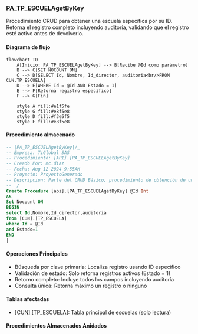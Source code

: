 ### PA_TP_ESCUELAgetByKey

Procedimiento CRUD para obtener una escuela específica por su ID. Retorna el registro completo incluyendo auditoría, validando que el registro esté activo antes de devolverlo.

#### Diagrama de flujo

```mermaid
flowchart TD
    A[Inicio: PA_TP_ESCUELAgetByKey] --> B[Recibe @Id como parámetro]
    B --> C[SET NOCOUNT ON]
    C --> D[SELECT Id, Nombre, Id_director, auditoria<br/>FROM CUN.TP_ESCUELA]
    D --> E[WHERE Id = @Id AND Estado = 1]
    E --> F[Retorna registro específico]
    F --> G[Fin]
    
    style A fill:#e1f5fe
    style G fill:#e8f5e8
    style D fill:#f3e5f5
    style F fill:#e8f5e8
```
#### Procedimiento almacenado
```sql
-- |PA_TP_ESCUELAgetByKey|/_
-- Empresa: TiGlobal SAS
-- Procedimiento: [API].[PA_TP_ESCUELAgetByKey]
-- Creado Por: mc.diaz
-- Fecha: Aug 12 2024 9:55AM
-- Proyecto: ProyectoGenerado
-- Descripcion: Parte del CRUD Básico, procedimiento de obtención de un registro
-- _/
Create Procedure [api].[PA_TP_ESCUELAgetByKey] @Id Int
AS
Set Nocount ON
BEGIN
select Id,Nombre,Id_director,auditoria
from [CUN].[TP_ESCUELA]
where Id = @Id
and Estado=1
END
|
```
#### Operaciones Principales

- Búsqueda por clave primaria: Localiza registro usando ID específico
- Validación de estado: Solo retorna registros activos (Estado = 1)
- Retorno completo: Incluye todos los campos incluyendo auditoría
- Consulta única: Retorna máximo un registro o ninguno

#### Tablas afectadas
- [CUN].[TP_ESCUELA]: Tabla principal de escuelas (solo lectura)

#### Procedimientos Almacenados Anidados